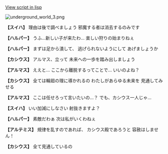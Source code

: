 [View script in lisp](../scripts/101205051.txt)

![underground_world_3.png](../images/backgrounds/underground_world_3.png)

**【スイハ】**
理由は後で調べましょう
邪魔する者は消去するのみです

**【ハルパー】**
うふ…新しい子が来たわ…
楽しい狩りの始まりねぇ

**【ハルパー】**
まずは足から潰して、
逃げられないようにして
あげましょうか

**【カシウス】**
アルマス、立って
未来への一歩を踏み出しましょう

**【アルマス】**
ええと…
ここから離脱するってことで…
いいのよね？

**【カシウス】**
全ては輪廻の理に導かれるの
わたしがあらゆる未来を
見通してみせる

**【アルマス】**
ここは任せろって言いたいの…？
でも、カシウス一人じゃ…

**【スイハ】**
いい加減にしなさい
射抜きますよ？

**【ハルパー】**
素敵だわぁ
次は私がいくわねぇ

**【アルテミス】**
規律を乱すのであれば、
カシウス殿であろうと
容赦はしません！

**【カシウス】**
全て見通しているの